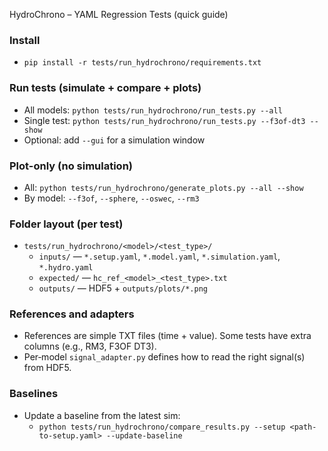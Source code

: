 HydroChrono – YAML Regression Tests (quick guide)

### Install
- `pip install -r tests/run_hydrochrono/requirements.txt`

### Run tests (simulate + compare + plots)
- All models: `python tests/run_hydrochrono/run_tests.py --all`
- Single test: `python tests/run_hydrochrono/run_tests.py --f3of-dt3 --show`
- Optional: add `--gui` for a simulation window

### Plot-only (no simulation)
- All: `python tests/run_hydrochrono/generate_plots.py --all --show`
- By model: `--f3of`, `--sphere`, `--oswec`, `--rm3`

### Folder layout (per test)
- `tests/run_hydrochrono/<model>/<test_type>/`
  - `inputs/` — `*.setup.yaml`, `*.model.yaml`, `*.simulation.yaml`, `*.hydro.yaml`
  - `expected/` — `hc_ref_<model>_<test_type>.txt`
  - `outputs/` — HDF5 + `outputs/plots/*.png`

### References and adapters
- References are simple TXT files (time + value). Some tests have extra columns (e.g., RM3, F3OF DT3).
- Per‑model `signal_adapter.py` defines how to read the right signal(s) from HDF5.

### Baselines
- Update a baseline from the latest sim:
  - `python tests/run_hydrochrono/compare_results.py --setup <path-to-setup.yaml> --update-baseline`

